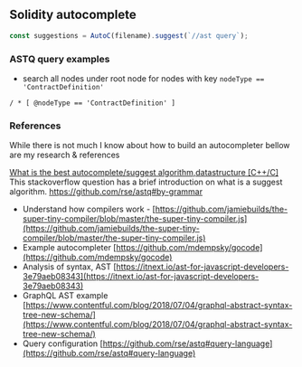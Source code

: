 ## Solidity autocomplete

```javascript
const suggestions = AutoC(filename).suggest(`//ast query`);
```

### ASTQ query examples

* search all nodes under root node for nodes with key `nodeType == 'ContractDefinition'`
```
/ * [ @nodeType == 'ContractDefinition' ]
```

### References
While there is not much I know about how to build an autocompleter bellow are my research & references

[What is the best autocomplete/suggest algorithm,datastructure [C++/C]](https://stackoverflow.com/questions/1783652/what-is-the-best-autocomplete-suggest-algorithm-datastructure-c-c?answertab=votes#tab-top)
This stackoverflow question has a brief introduction on what is a suggest algorithm.
https://github.com/rse/astq#by-grammar
* Understand how compilers work - [https://github.com/jamiebuilds/the-super-tiny-compiler/blob/master/the-super-tiny-compiler.js](https://github.com/jamiebuilds/the-super-tiny-compiler/blob/master/the-super-tiny-compiler.js)
* Example autocompleter [https://github.com/mdempsky/gocode](https://github.com/mdempsky/gocode)
* Analysis of syntax, AST [https://itnext.io/ast-for-javascript-developers-3e79aeb08343](https://itnext.io/ast-for-javascript-developers-3e79aeb08343)
* GraphQL AST example [https://www.contentful.com/blog/2018/07/04/graphql-abstract-syntax-tree-new-schema/](https://www.contentful.com/blog/2018/07/04/graphql-abstract-syntax-tree-new-schema/)
* Query configuration [https://github.com/rse/astq#query-language](https://github.com/rse/astq#query-language)
